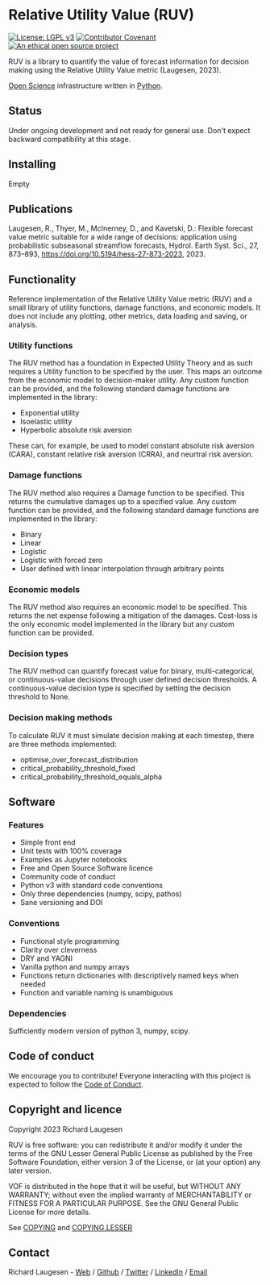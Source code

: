 # Relative Utility Value (RUV)

[![License: LGPL v3](https://img.shields.io/badge/License-LGPL%20v3-blue.svg)](https://www.gnu.org/licenses/lgpl-3.0)
[![Contributor Covenant](https://img.shields.io/badge/Contributor%20Covenant-2.1-4baaaa.svg)](code_of_conduct.md)
[![An ethical open source project](https://img.shields.io/badge/ethical-source-%23bb8c3c?labelColor=393162)](https://ethicalsource.dev/definition/)

RUV is a library to quantify the value of forecast information for decision making using the Relative Utility Value metric (Laugesen, 2023). 

[Open Science](https://en.wikipedia.org/wiki/Open_science) infrastructure written in [Python](https://python.org/).

## Status

Under ongoing development and not ready for general use. Don't expect backward compatibility at this stage.

## Installing

Empty

## Publications

Laugesen, R., Thyer, M., McInerney, D., and Kavetski, D.: Flexible forecast value metric suitable for a wide range of decisions: application using probabilistic subseasonal streamflow forecasts, Hydrol. Earth Syst. Sci., 27, 873–893, https://doi.org/10.5194/hess-27-873-2023, 2023.

## Functionality

Reference implementation of the Relative Utility Value metric (RUV) and a small library of utility functions, damage functions, and economic models. It does not include any plotting, other metrics, data loading and saving, or analysis.

### Utility functions

The RUV method has a foundation in Expected Utility Theory and as such requires a Utility function to be specified by the user. This maps an outcome from the economic model to decision-maker utility. Any custom function can be provided, and the following standard damage functions are implemented in the library:

- Exponential utility
- Isoelastic utility
- Hyperbolic absolute risk aversion

These can, for example, be used to model constant absolute risk aversion (CARA), constant relative risk aversion (CRRA), and neurtral risk aversion.

### Damage functions

The RUV method also requires a Damage function to be specified. This returns the cumulative damages up to a specified value. Any custom function can be provided, and the following standard damage functions are implemented in the library:

- Binary
- Linear
- Logistic
- Logistic with forced zero
- User defined with linear interpolation through arbitrary points

### Economic models

The RUV method also requires an economic model to be specified. This returns the net expense following a mitigation of the damages. Cost-loss is the only economic model implemented in the library but any custom function can be provided. 

### Decision types

The RUV method can quantify forecast value for binary, multi-categorical, or continuous-value decisions through user defined decision thresholds. A continuous-value decision type is specified by setting the decision threshold to None.

### Decision making methods

To calculate RUV it must simulate decision making at each timestep, there are three methods implemented:

- optimise_over_forecast_distribution
- critical_probability_threshold_fixed
- critical_probability_threshold_equals_alpha

## Software

### Features

- Simple front end
- Unit tests with 100% coverage
- Examples as Jupyter notebooks
- Free and Open Source Software licence
- Community code of conduct
- Python v3 with standard code conventions
- Only three dependencies (numpy, scipy, pathos)
- Sane versioning and DOI

### Conventions

- Functional style programming
- Clarity over cleverness
- DRY and YAGNI
- Vanilla python and numpy arrays
- Functions return dictionaries with descriptively named keys when needed
- Function and variable naming is unambiguous

### Dependencies

Sufficiently modern version of python 3, numpy, scipy.

## Code of conduct

We encourage you to contribute! Everyone interacting with this project is expected to follow the [Code of Conduct](code_of_conduct.md). 

## Copyright and licence

Copyright 2023 Richard Laugesen

RUV is free software: you can redistribute it and/or modify
it under the terms of the GNU Lesser General Public License as published by
the Free Software Foundation, either version 3 of the License, or
(at your option) any later version.

VOF is distributed in the hope that it will be useful,
but WITHOUT ANY WARRANTY; without even the implied warranty of
MERCHANTABILITY or FITNESS FOR A PARTICULAR PURPOSE.  See the
GNU General Public License for more details.

See [COPYING](COPYING) and [COPYING.LESSER](COPYING.LESSER)

## Contact

Richard Laugesen - [Web](https://richardlaugesen.com) / [Github](https://github.com/richardlaugesen) / [Twitter](https://twitter.com/richardlaugesen) / [LinkedIn](https://www.linkedin.com/in/richardlaugesen/) / [Email](mailto://ruv@richardlaugesen.com)
